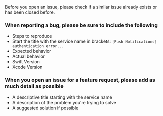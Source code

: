 Before you open an issue, please check if a similar issue already exists or has been closed before.

### When reporting a bug, please be sure to include the following

-   Steps to reproduce
-   Start the title with the service name in brackets:  `[Push Notifications] authentication error...`
-   Expected behavior
-   Actual behavior
-   Swift Version
-   Xcode Version

### When you open an issue for a feature request, please add as much detail as possible
-   A descriptive title starting with the service name
-   A description of the problem you're trying to solve
-   A suggested solution if possible
